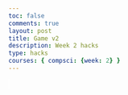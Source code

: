 ```yaml
---
toc: false
comments: true
layout: post
title: Game v2
description: Week 2 hacks
type: hacks
courses: { compsci: {week: 2} }
---
```


<style>
    #canvas {
        margin: 0;
        border: 1px solid white;
    }
</style>

<canvas id='canvas'></canvas>

<script>

var test = 0
console.log ("test;"+test)

// while (true)
// {test++
// console.log (test)}

   // Create empty canvas
    let canvas = document.getElementById('canvas');
    let c = canvas.getContext('2d');
    // Set the canvas dimensions
    canvas.width = 800;
    canvas.height = 500;
    // Define gravity value
    let gravity = 1.5;
    // Define the Player class
    class Player {
        constructor(image) {
            // Initial position and velocity of the player
            this.position = {
                x: 100,
                y: 200
            };
            this.velocity = {
                x: 0,
                y: 0
            };
            // Dimensions of the player
            this.width = 30;
            this.height = 30;
            // Track the number of jumps
            this.jumps = 0;
            // Maximum allowed jumps
            this.maxJumps = 1;

            this.image = image;
        }
        // Method to draw the player on the canvas
        draw() {
            c.fillStyle = 'black';
            c.fillRect(this.position.x, this.position.y, this.width, this.height);
        }
        // Method to update the player's position and velocity
        update() {
            this.draw();
            this.position.y += this.velocity.y;
            this.position.x += this.velocity.x;
            if (this.position.y + this.height + this.velocity.y <= canvas.height)
                this.velocity.y += gravity;
            else {
                this.velocity.y = 0;
                this.jumps = 0; 
            }
        }
        jump() {
            if (this.jumps < this.maxJumps) {
                this.velocity.y -= 30;
                this.jumps++;
            }
        }
    } 
   class Enemy {
    constructor(image) {
        // Initial position and velocity of the enemy
        this.position = {
            x: 100,
            y: 200
        };
        this.velocity = {
            x: 0,
            y: 0
        };
        // Dimensions of the enemy
        this.width = 60;
        this.height = 100;
        // Enemy image
        this.image = enemyImage;
    }
    // Method to draw the enemy on the canvas
    draw() {
        c.drawImage(this.image, this.position.x, this.position.y, this.width, this.height);
    }
    // Method to update the enemy's position and velocity
    update() {
        this.draw();
        this.position.y += this.velocity.y;
        this.position.x += this.velocity.x;
        if (this.position.y + this.height + this.velocity.y <= canvas.height)
            this.velocity.y += gravity;
        else {
            this.velocity.y = 0;
        }
    }
}
        class Platform {
        constructor(image) {
            // Initial position of the platform
            this.position = {
                x: 0,
                y: 480
            }
            this.image = image;
            this.width = 850;
            this.height = 200;
        }
        // Method to draw the platform on the canvas
        draw() {
            c.drawImage(this.image, this.position.x, this.position.y, this.width, this.height);
        }
    }
     class BlockObject {
        constructor(image) {
            // Initial position of the block object
            this.position = {
                x: 200,
                y: 250
            };
            this.image = image;
            this.width = 158;
            this.height = 79;
        }
        // Method to draw the block object on the canvas
        draw() {
            c.drawImage(this.image, this.position.x, this.position.y);
        }
    }
    class GenericObject {
        constructor({ x, y, image, width, height }) {
            this.position = {
                x,
                y
            };
            this.image = image;
            this.width = width;
            this.height = height;
        }
        // Method to draw the generic object on the canvas
        draw() {
            c.drawImage(this.image, this.position.x, this.position.y, this.width, this.height); 
        }
    }
    //--
    // NEW CODE - CREATE PLATFORM OBJECT WITH IMAGE
    //--
    // Load platform image
    let image = new Image();
    let imageBlock = new Image();
    let blockObject = new BlockObject(imageBlock);
    let imageBackground = new Image();
    let imageHills = new Image();
    let enemyImage = new Image();
    enemyImage.src = '{{site.baseurl}}/images/robot.png';

    
    image.src = '{{site.baseurl}}/images/platform.png'
    imageBlock.src = '{{site.baseurl}}/images/wood (6).jpg';
    imageBackground.src = '{{site.baseurl}}/images/streetfighter.jpg';
    let playerImage = new Image();
    playerImage.src = '{{site.baseurl}}/images/Andrew_anime_Animation.png'

    // Create a platform object
    let platform = new Platform(image);
    // Load player image
    let genericObjects = [
        new GenericObject({
            x:0, y:0, image: imageBackground, width:800,height:500
        }),
        new GenericObject({
            x:0, y:70, image: imageHills
        }),
    ];
    // Create a player object
    player = new Player(playerImage);
    enemy = new Enemy();
    // Define keyboard keys and their states
    let keys = {
        right: {
            pressed: false
        },
        left: {
            pressed: false
        }
    };
    // Animation function to continuously update and render the canvas
    function animate() {
        requestAnimationFrame(animate);
        c.clearRect(0, 0, canvas.width, canvas.height);
        player.update();
        if (keys.right.pressed && player.position.x + player.width <= canvas.width - 50) {
            player.velocity.x = 5;
        } else if (keys.left.pressed && player.position.x >= 50) {
            player.velocity.x = -5;
        } else {
            player.velocity.x = 0;
        }
        genericObjects.forEach(genericObject => {
            genericObject.draw()
        });
        platform.draw();
        player.update();
        enemy.update();
        blockObject.draw();
        //--
        // COLLISIONS BETWEEN BLOCK OBJECT AND PLAYER
        //--
        // Check for collision between player and block object
// Check for collision between player and block object
// Check for collision between player and block object
if (
    player.position.y + player.height >= blockObject.position.y &&
    player.position.y <= blockObject.position.y + blockObject.height &&
    player.position.x + player.width >= blockObject.position.x &&
    player.position.x <= blockObject.position.x + blockObject.width
) {
    if (player.position.y + player.height <= blockObject.position.y + blockObject.height / 4) {
        // Stop player from falling through the block
        player.velocity.y = 4;
        player.position.y = blockObject.position.y - player.height; // Align player's position with top of block
        player.jumps = 0; // Reset jumps
    } else if (player.position.y >= blockObject.position.y + blockObject.height / 4) {
        // Check if player is colliding with the bottom half of the block
        // Reset player's vertical velocity to simulate falling back down
        player.velocity.y = 4;
    }
}

        //--
        //Enemy Movement
        if(enemy.position.x > player.position.x){
            enemy.velocity.x = -3;
        }else if(enemy.position.x < player.position.x){
            enemy.velocity.x = 3;
        }
        // NEW CODE  - PLATFORM COLLISIONS
        //--
        // Check for collision between player and platform
        if (
    player.position.y + player.height >= platform.position.y &&
    player.position.y <= platform.position.y + platform.height &&
    player.position.x + player.width >= platform.position.x &&
    player.position.x <= platform.position.x + platform.width
) {
    player.position.y = platform.position.y - player.height;
    player.velocity.y = 0;
    player.jumps = 0;
}

    if (
    enemy.position.y + player.height >= platform.position.y &&
    enemy.position.y <= platform.position.y + platform.height &&
    enemy.position.x + player.width >= platform.position.x &&
    enemy.position.x <= platform.position.x + platform.width
) {
    enemy.position.y = platform.position.y - enemy.height;
    enemy.velocity.y = 0;
    enemy.jumps = 0;
}
    }

    animate();
    // Event listener for keydown events
    addEventListener('keydown', ({ keyCode }) => {
        switch (keyCode) {
            case 65:
                console.log('left');
                keys.left.pressed = true;
                break;
            case 83:
                console.log('down');
                break;
            case 68:
                console.log('right');
                keys.right.pressed = true;
                break;
            case 87:
                console.log('up');
                player.jump(); // Call jump method on keypress
                break;
            case 37:
                console.log('left');
                keys.left.pressed = true;
                break;
            case 40:
                console.log('down');
                break;
            case 39:
                console.log('right');
                keys.right.pressed = true;
                break;
            case 38:
                console.log('up');
                player.jump(); // Call jump method on keypress
                break;
        }
    });
    // Event listener for keyup events
    addEventListener('keyup', ({ keyCode }) => {
        switch (keyCode) {
            case 65:
                console.log('left');
                keys.left.pressed = false;
                break;
            case 83:
                console.log('down');
                break;
            case 68:
                console.log('right');
                keys.right.pressed = false;
                break;
            case 87:
                console.log('up');
                break;
            
        }
    });
</script>
